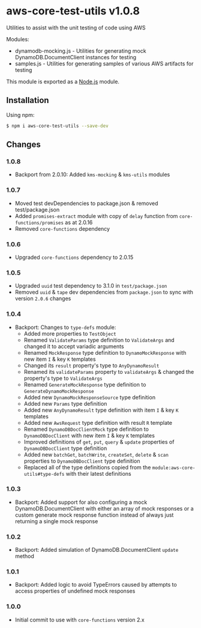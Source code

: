 # aws-core-test-utils v1.0.8
Utilities to assist with the unit testing of code using AWS

Modules:
- dynamodb-mocking.js - Utilities for generating mock DynamoDB.DocumentClient instances for testing
- samples.js - Utilities for generating samples of various AWS artifacts for testing

This module is exported as a [Node.js](https://nodejs.org/) module.

## Installation

Using npm:
```bash
$ npm i aws-core-test-utils --save-dev
```

## Changes

### 1.0.8
- Backport from 2.0.10: Added `kms-mocking` & `kms-utils` modules

### 1.0.7
- Moved test devDependencies to package.json & removed test/package.json
- Added `promises-extract` module with copy of `delay` function from `core-functions/promises` as at 2.0.16
- Removed `core-functions` dependency

### 1.0.6
- Upgraded `core-functions` dependency to 2.0.15

### 1.0.5
- Upgraded `uuid` test dependency to 3.1.0 in `test/package.json`
- Removed `uuid` & `tape` dev dependencies from `package.json` to sync with version `2.0.6` changes

### 1.0.4
- Backport: Changes to `type-defs` module:
  - Added more properties to `TestObject`
  - Renamed `ValidateParams` type definition to `ValidateArgs` and changed it to accept variadic arguments
  - Renamed `MockResponse` type definition to `DynamoMockResponse` with new item `I` & key `K` templates
   - Changed its `result` property's type to `AnyDynamoResult`
   - Renamed its `validateParams` property to `validateArgs` & changed the property's type to `ValidateArgs`
  - Renamed `GenerateMockResponse` type definition to `GenerateDynamoMockResponse`
  - Added new `DynamoMockResponseSource` type definition
  - Added new `Params` type definition
  - Added new `AnyDynamoResult` type definition with item `I` & key `K` templates
  - Added new `AwsRequest` type definition with result `R` template
  - Renamed `DynamoDBDocClientMock` type definition to `DynamoDBDocClient` with new item `I` & key `K` templates
  - Improved definitions of `get`, `put`, `query` & `update` properties of `DynamoDBDocClient` type definition
  - Added new `batchGet`, `batchWrite`, `createSet`, `delete` & `scan` properties to `DynamoDBDocClient` type definition
  - Replaced all of the type definitions copied from the `module:aws-core-utils#type-defs` with their latest definitions

### 1.0.3
- Backport: Added support for also configuring a mock DynamoDB.DocumentClient with either an array of mock responses or 
  a custom generate mock response function instead of always just returning a single mock response

### 1.0.2
- Backport: Added simulation of DynamoDB.DocumentClient `update` method

### 1.0.1
- Backport: Added logic to avoid TypeErrors caused by attempts to access properties of undefined mock responses

### 1.0.0
- Initial commit to use with `core-functions` version 2.x